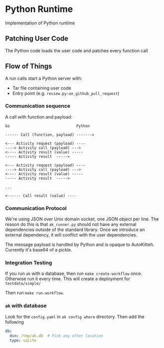 # Python Runtime

Implementation of Python runtime


## Patching User Code

The Python code loads the user code and patches every function call 

## Flow of Things

A run calls start a Python server with:
- Tar file containing user code
- Entry point (e.g. `review.py:on_github_pull_request`)


### Communication sequence

A call with function and payload:

```
Go                              Python

------ Call (function, payload) ------->

<--- Activity request (payload) ----
----> Activity call (payload) --->
<---- Activity result (value) -----
----- Activity result  ----->

<--- Activity request (payload) ----
----> Activity call (payload) --->
<---- Activity result (value) -----
----- Activity result  ----->

...

<------ Call result (value) ----

```

### Communication Protocol

We're using JSON over Unix domain socket, one JSON object per line.
The reason do this is that `ak_runner.py` should not have any external dependencies outside of the standard library.
Once we introduce an external dependency, it will conflict with the user dependencies.

The message payload is handled by Python and is opaque to AutoKitteh.
Currently it's base64 of a pickle.

### Integration Testing

If you run `ak` with a database, then run `make create-workflow` once. 
Otherwise run it every time.
This will create a deployment for `testdata/simple/`

Then run `make run-workflow`.


### `ak` with database

Look for the `config.yaml` in `ak config where` directory. Then add the following

```yaml
db:
  dsn: /tmp/ak.db  # Pick any other location
  type: sqlite
```

